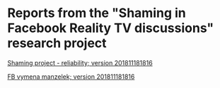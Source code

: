 # Reports from the "Shaming in Facebook Reality TV discussions" research project 


[Shaming project - reliability; version 201811181816](intercoder_shaming.nb.html)

[FB vymena manzelek; version 201811181816](shaming_data_process.nb.html)

